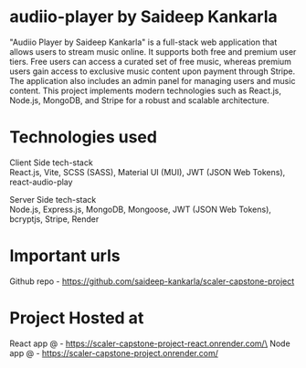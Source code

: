 # audiio-player by Saideep Kankarla

"Audiio Player by Saideep Kankarla" is a full-stack web application that allows users to stream music online. It supports both free and premium user tiers. Free users can access a curated set of free music, whereas premium users gain access to exclusive music content upon payment through Stripe. The application also includes an admin panel for managing users and music content. This project implements modern technologies such as React.js, Node.js, MongoDB, and Stripe for a robust and scalable architecture.

# Technologies used

Client Side tech-stack\
React.js, Vite, SCSS (SASS), Material UI (MUI), JWT (JSON Web Tokens), react-audio-play

Server Side tech-stack\
Node.js, Express.js, MongoDB, Mongoose, JWT (JSON Web Tokens), bcryptjs, Stripe, Render

# Important urls

Github repo - https://github.com/saideep-kankarla/scaler-capstone-project

# Project Hosted at

React app @ - https://scaler-capstone-project-react.onrender.com/\
Node app @ - https://scaler-capstone-project.onrender.com/
